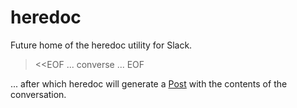 # heredoc

Future home of the heredoc utility for Slack.

> <<EOF
> ... converse ...
> EOF

... after which heredoc will generate a [Post](http://slackhq.com/post/130081834025/refreshing-posts-20) with the contents of the conversation.
